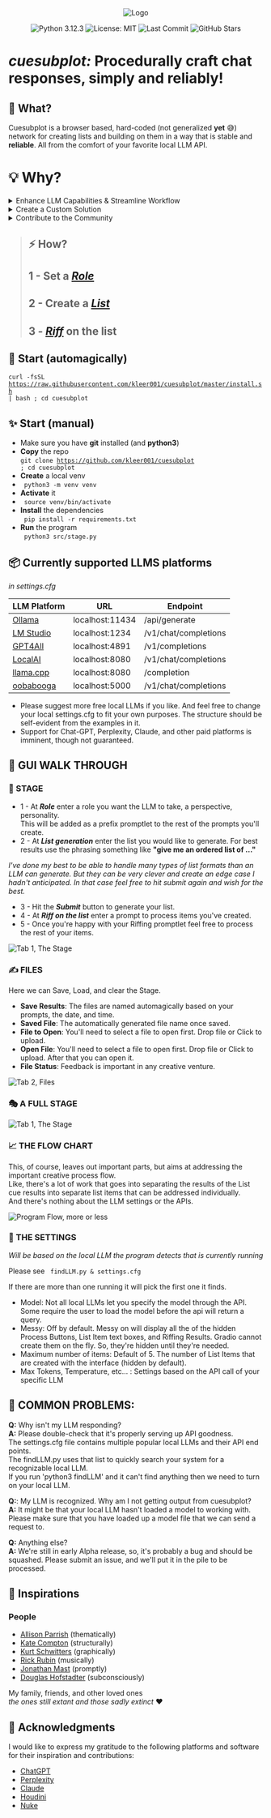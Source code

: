 <div align="center">
    <img src="/images/masks_base_banner_01.png" alt="Logo">
</div>

<center>

![Python 3.12.3](https://img.shields.io/badge/python-3.12.3-blue.svg)
![License: MIT](https://img.shields.io/badge/License-MIT-yellow.svg) 
![Last Commit](https://img.shields.io/github/last-commit/kleer001/cuesubplot) 
![GitHub Stars](https://img.shields.io/github/stars/kleer001/cuesubplot?style=social)

</center>

# ***cuesubplot:*** **Procedurally craft chat responses, simply and reliably!**

## :speech_balloon: What? 
Cuesubplot is a browser based, hard-coded (not generalized __yet__ :sweat_smile:) network for creating lists and building on them in a way that is stable and  **reliable**. All from the comfort of your favorite local LLM API.


# :bulb: Why?

<details>
  <summary>Enhance LLM Capabilities & Streamline Workflow</summary>

- Develop a solution that enables (local) LLMs to generate long and complex multistep outputs effectively, such as detailed learning programs or comprehensive critiques.

- Eliminate the need for manual copy-pasting in workflows to improve efficiency and maintain the quality of generated content while trying new things.

</details>

<details>
  <summary>Create a Custom Solution</summary>

- Leverage insights from experts like Jonathan Mast to design a tailored programming solution that integrates the strengths of LLMs and utilizes innovative tools like [Gradio](https://www.gradio.app/) and inspiration from [Automatic1111](https://github.com/AUTOMATIC1111/stable-diffusion-webui).

</details>

<details>
  <summary>Contribute to the Community</summary>

- Actively participate in the local LLM evolution among programmers and users who share a passion for generating text and exploring the capabilities of LLMs and enhancing the ease of the chat workflow.

</details>



> ## :zap: How? 
> ## **1** - Set a ***[Role](https://platform.openai.com/docs/guides/prompt-engineering/tactic-ask-the-model-to-adopt-a-persona)***
> ## **2** - Create a ***[List](https://mathworld.wolfram.com/LissajousCurve.html)***
> ## **3** - [***Riff***](https://www.collinsdictionary.com/dictionary/english/riff) on the list

## :rocket: Start (automagically)

<code>curl -fsSL https://raw.githubusercontent.com/kleer001/cuesubplot/master/install.sh | bash ; cd cuesubplot </code>
 

## :sparkles: Start (manual) 
* Make sure you have **git** installed (and **python3**)
* **Copy** the repo  
<code>git clone https://github.com/kleer001/cuesubplot ; cd cuesubplot </code>
* **Create** a local venv
* <code> python3 -m venv venv </code>
* **Activate** it
* <code> source venv/bin/activate </code>
* **Install** the dependencies  
<code> pip install -r requirements.txt </code>
* **Run** the program  
<code> python3 src/stage.py</code>


## :package: Currently supported LLMS platforms 
*in  settings.cfg*  

| LLM Platform | URL             | Endpoint             |
|--------------|-----------------|----------------------|
| [Ollama](https://ollama.ai/)       | localhost:11434 | /api/generate        |
| [LM Studio](https://lmstudio.ai/)    | localhost:1234  | /v1/chat/completions |
| [GPT4All](https://gpt4all.io/)      | localhost:4891  | /v1/completions      |
| [LocalAI](https://localai.io/)      | localhost:8080  | /v1/chat/completions |
| [llama.cpp](https://github.com/ggerganov/llama.cpp)    | localhost:8080  | /completion          |
| [oobabooga](https://github.com/oobabooga/text-generation-webui)    | localhost:5000  | /v1/chat/completions |

* Please suggest more free local LLMs if you like. And feel free to change your local settings.cfg to fit your own purposes. The structure should be self-evident from the examples in it.  
* Support for Chat-GPT, Perplexity, Claude, and other paid platforms is imminent, though not guaranteed. 

## :walking: GUI WALK THROUGH 
### :eyes: STAGE 
* 1 - At ***Role*** enter a role you want the LLM to take, a perspective, personality.   
This will be added as a prefix promptlet to the rest of the prompts you'll create.   
* 2 - At ***List generation*** enter the list you would like to generate. For best results use the phrasing something like
**"give me an ordered list of ..."**  

*I've done my best to be able to handle many types of list formats than an LLM can generate. 
But they can be very clever and create an edge case I hadn't anticipated. In that case feel free to hit submit again and wish for the best.*  
* 3 - Hit the ***Submit*** button to generate your list.   
* 4 - At ***Riff on the list*** enter a prompt to process items you've created.
* 5 - Once you're happy with your Riffing promptlet feel free to process the rest of your items.  



![Tab 1, The Stage](/images/Stage_01.png "Tab 1, The Stage")

### :writing_hand: FILES 

Here we can Save, Load, and clear the Stage.   
* **Save Results**: The files are named automagically based on your prompts, the date, and time.  
*  **Saved File**: The automatically generated file name once saved.  
* **File to Open**: You'll need to select a file to open first. Drop file or Click to upload.  
* **Open File**: You'll need to select a file to open first. Drop file or Click to upload. After that you can open it.  
* **File Status**: Feedback is important in any creative venture.

![Tab 2, Files](/images/Library_01.png "Tab 2, Files")


### :performing_arts: A FULL STAGE 

![Tab 1, The Stage](/images/FullStage_01.png "Tab 1, The Stage")

### :chart_with_upwards_trend: THE FLOW CHART

This, of course, leaves out important parts, but aims at addressing the important creative process flow.  
Like, there's a lot of work that goes into separating the results of the List cue results into separate list items that can be addressed individually.   
And there's nothing about the LLM settings or the APIs.  

![Program Flow, more or less](/images/flowChart_01.png "Flowchart")


### :brain: THE SETTINGS 

*Will be based on the local LLM the program detects that is currently running*

Please see <code> findLLM.py & settings.cfg </code>

If there are more than one running it will pick the first one it finds.   
* Model: Not all local LLMs let you specify the model through the API. Some require the user to load the model before the api will return a query.  
* Messy: Off by default. Messy on will display all the of the hidden Process Buttons, List Item text boxes, and Riffing Results. Gradio cannot create them on the fly. So, they're hidden until they're needed.  
* Maximum number of items: Default of 5. The number of List Items that are created with the interface (hidden by default).  
* Max Tokens, Temperature, etc... : Settings based on the API call of your specific LLM  



## :bug: COMMON PROBLEMS: 

**Q:** Why isn't my LLM responding?   
**A:** Please double-check that it's properly serving up API goodness.   
The settings.cfg file contains multiple popular local LLMs and their API end points.   
The findLLM.py uses that list to quickly search your system for a recognizable local LLM.  
If you run 'python3 findLLM' and it can't find anything then we need to turn on your local LLM.

**Q:**: My LLM is recognized. Why am I not getting output from cuesubplot?     
**A:** It might be that your local LLM hasn't loaded a model to working with.  
Please make sure that you have loaded up a model file that we can send a request to.   

**Q:** Anything else?  
**A:** We're still in early Alpha release, so, it's probably a bug and should be squashed. Please submit an issue, and we'll put it in the pile to be processed.

## :art: Inspirations 

### People

- [Allison Parrish](https://www.decontextualize.com) (thematically)  
- [Kate Compton](https://github.com/galaxykate) (structurally)  
- [Kurt Schwitters](https://en.wikipedia.org/wiki/Kurt_Schwitters) (graphically)  
- [Rick Rubin](https://en.wikipedia.org/wiki/Rick_Rubin) (musically)  
- [Jonathan Mast](https://jonathanmast.com/) (promptly)  
- [Douglas Hofstadter](https://en.wikipedia.org/wiki/Douglas_Hofstadter) (subconsciously)  

My family, friends, and other loved ones  
 *the ones still extant and those sadly extinct* :heart: 

## 🤝 Acknowledgments

I would like to express my gratitude to the following platforms and software for their inspiration and contributions:

- [ChatGPT](https://chatgpt.com/)
- [Perplexity](https://www.perplexity.ai/)
- [Claude](https://claude.ai/)
- [Houdini](https://www.sidefx.com/products/houdini/)
- [Nuke](https://www.foundry.com/products/nuke)
